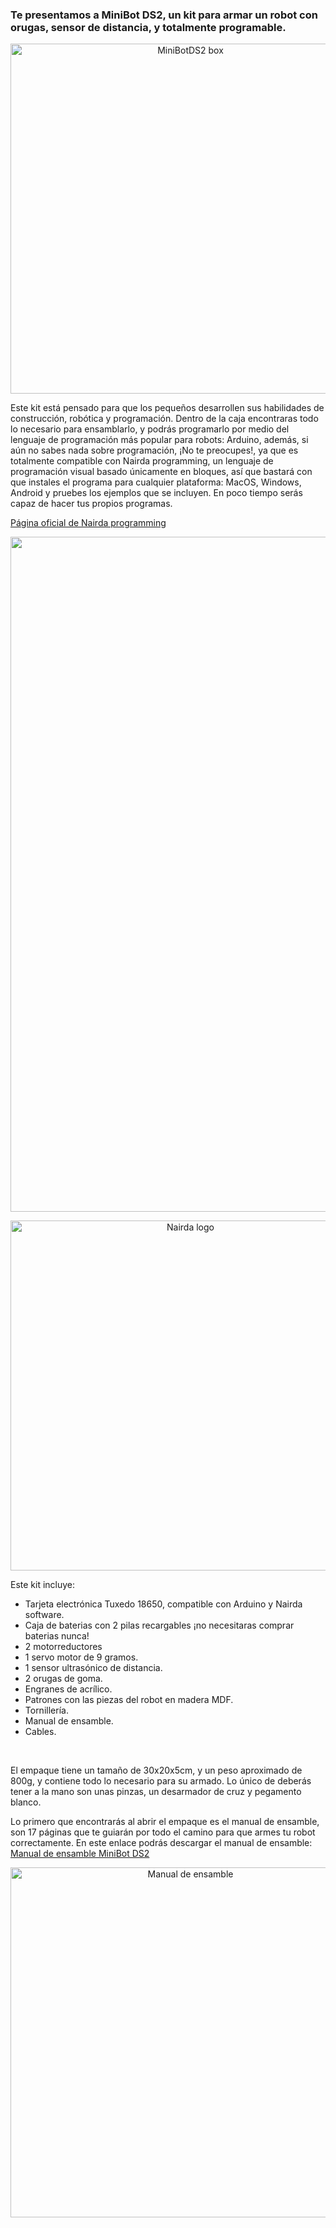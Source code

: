 ### Te presentamos a MiniBot DS2, un kit para armar un robot con orugas, sensor de distancia, y totalmente programable.

<p align="center">
  <img src="https://github.com/user-attachments/assets/19cead73-eca3-4f60-8209-6eb909850203" alt="MiniBotDS2 box" width="560"/>
</p>

Este kit está pensado para que los pequeños desarrollen sus habilidades de construcción, robótica y programación. Dentro de la caja encontraras todo lo necesario para ensamblarlo, y podrás programarlo por medio del lenguaje de programación más popular para robots: Arduino, además, si aún no sabes nada sobre programación, ¡No te preocupes!, ya que es totalmente compatible con Nairda programming, un lenguaje de programación visual basado únicamente en bloques, así que bastará con que instales el programa para cualquier plataforma: MacOS, Windows, Android y pruebes los ejemplos que se incluyen. En poco tiempo serás capaz de hacer tus propios programas.

[Página oficial de Nairda programming](https://nairda.com.mx/#/about)

<p align="center">
  <img src="https://github.com/user-attachments/assets/36010b20-9203-45fc-9d48-2bf162e45eb4" alt="Nairda" height="1080"/>
</p>

<p align="center">
  <img src="https://github.com/user-attachments/assets/c5ce35f5-924f-4317-b4b7-cf3844f8651c" alt="Nairda logo" width="560"/>
</p>

Este kit incluye:

- Tarjeta electrónica Tuxedo 18650, compatible con Arduino y Nairda software.
- Caja de baterias con 2 pilas recargables ¡no necesitaras comprar baterias nunca!
- 2 motorreductores
- 1 servo motor de 9 gramos.
- 1 sensor ultrasónico de distancia.
- 2 orugas de goma.
- Engranes de acrílico.
- Patrones con las piezas del robot en madera MDF.
- Tornillería.
- Manual de ensamble.
- Cables.

<br>

El empaque tiene un tamaño de 30x20x5cm, y un peso aproximado de 800g, y contiene todo lo necesario para su armado. Lo único de deberás tener a la mano son unas pinzas, un desarmador de cruz y pegamento blanco.

Lo primero que encontrarás al abrir el empaque es el manual de ensamble, son 17 páginas que te guiarán por todo el camino para que armes tu robot correctamente. En este enlace podrás descargar el manual de ensamble: [Manual de ensamble MiniBot DS2](https://github.com/RocketLauncherCDMX/MiniBotDS2/blob/48e7200a20511591bef2f28f2e66f91d23b61273/MiniBotDS2_manual_espanol_tuxedo18650_full_size.pdf)

<p align="center">
  <img src="[https://github.com/user-attachments/assets/c5ce35f5-924f-4317-b4b7-cf3844f8651c](https://github.com/RocketLauncherCDMX/MiniBotDS2/blob/5cdcb6e1ddfd0ffb96d46765031247b66e55f28a/Manual%20de%20ensamble/MiniBotDS2_manual_01.png)" alt="Manual de ensamble" width="560"/>
</p>

